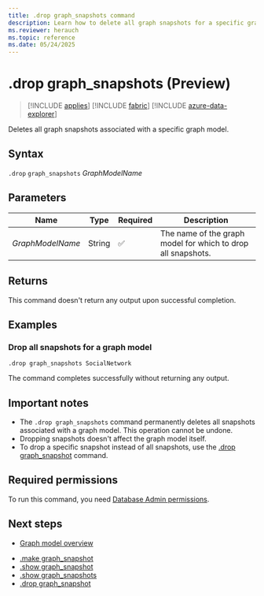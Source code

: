 ```yaml
---
title: .drop graph_snapshots command
description: Learn how to delete all graph snapshots for a specific graph model using the .drop graph_snapshots command.
ms.reviewer: herauch
ms.topic: reference
ms.date: 05/24/2025
---
```


# .drop graph_snapshots (Preview)

> [!INCLUDE [applies](../../includes/applies-to-version/applies.md)] [!INCLUDE [fabric](../../includes/applies-to-version/fabric.md)] [!INCLUDE [azure-data-explorer](../../includes/applies-to-version/azure-data-explorer.md)]

Deletes all graph snapshots associated with a specific graph model.

## Syntax

`.drop` `graph_snapshots` *GraphModelName*

## Parameters

|Name|Type|Required|Description|
|--|--|--|--|
|*GraphModelName*|String|✅|The name of the graph model for which to drop all snapshots.|

## Returns

This command doesn't return any output upon successful completion.

## Examples

### Drop all snapshots for a graph model

```kusto
.drop graph_snapshots SocialNetwork
```

The command completes successfully without returning any output.

## Important notes

- The `.drop graph_snapshots` command permanently deletes all snapshots associated with a graph model. This operation cannot be undone.
- Dropping snapshots doesn't affect the graph model itself.
- To drop a specific snapshot instead of all snapshots, use the [.drop graph_snapshot](graph-snapshot-drop.md) command.

## Required permissions

To run this command, you need [Database Admin permissions](../../management/access-control/role-based-access-control.md).

## Next steps

- [Graph model overview](graph-model-overview.md)
* [.make graph_snapshot](graph-snapshot-make.md)
* [.show graph_snapshot](graph-snapshot-show.md)
* [.show graph_snapshots](graph-snapshots-show.md)
* [.drop graph_snapshot](graph-snapshot-drop.md)